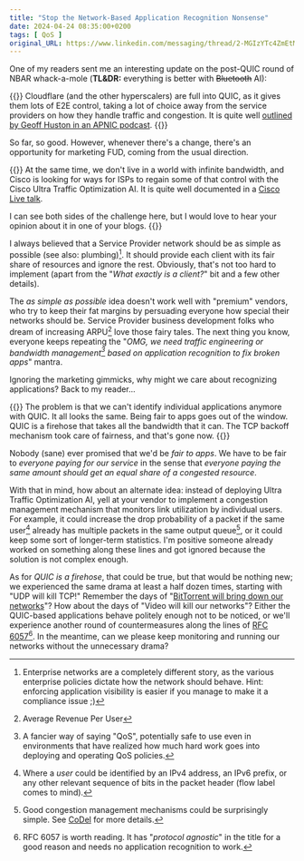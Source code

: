 ```yaml
---
title: "Stop the Network-Based Application Recognition Nonsense"
date: 2024-04-24 08:35:00+0200
tags: [ QoS ]
original_URL: https://www.linkedin.com/messaging/thread/2-MGIzYTc4ZmEtMDhmNy00ZGIwLWI1MWMtYjU0NTZkMmE3MWI3XzAxMg==
---
```

One of my readers sent me an interesting update on the post-QUIC round of NBAR whack-a-mole (**TL&DR:** everything is better with ~~Bluetooth~~ AI):

{{<long-quote>}}
Cloudflare (and the other hyperscalers) are full into QUIC, as it gives them lots of E2E control, taking a lot of choice away from the service providers on how they handle traffic and congestion. It is quite well [outlined by Geoff Huston in an APNIC podcast](https://blog.apnic.net/2024/02/08/podcast-dns-is-the-new-bgp-how-we-really-route-things-in-the-modern-internet/).
{{</long-quote>}}

So far, so good. However, whenever there's a change, there's an opportunity for marketing FUD, coming from the usual direction.
<!--more-->
{{<long-quote>}}
At the same time, we don't live in a world with infinite bandwidth, and Cisco is looking for ways for ISPs to regain some of that control with the Cisco Ultra Traffic Optimization AI. It is quite well documented in a [Cisco Live talk](https://www.ciscolive.com/c/dam/r/ciscolive/emea/docs/2023/pdf/BRKSPM-2024.pdf).
 
I can see both sides of the challenge here, but I would love to hear your opinion about it in one of your blogs.
{{</long-quote>}}

I always believed that a Service Provider network should be as simple as possible (see also: plumbing)[^ENT]. It should provide each client with its fair share of resources and ignore the rest. Obviously, that's not too hard to implement (apart from the "*What exactly is a client?*" bit and a few other details). 

[^ENT]: Enterprise networks are a completely different story, as the various enterprise policies dictate how the network should behave. Hint: enforcing application visibility is easier if you manage to make it a compliance issue ;)

The *as simple as possible* idea doesn't work well with "premium" vendors, who try to keep their fat margins by persuading everyone how special their networks should be. Service Provider business development folks who dream of increasing ARPU[^ARPU] love those fairy tales. The next thing you know, everyone keeps repeating the "*OMG, we need traffic engineering or bandwidth management[^BM] based on application recognition to fix broken apps*" mantra.

[^ARPU]: Average Revenue Per User

[^BM]: A fancier way of saying "QoS", potentially safe to use even in environments that have realized how much hard work goes into deploying and operating QoS policies.

Ignoring the marketing gimmicks, why might we care about recognizing applications? Back to my reader...

{{<long-quote>}}
The problem is that we can't identify individual applications anymore with QUIC. It all looks the same. Being fair to apps goes out of the window. QUIC is a firehose that takes all the bandwidth that it can. The TCP backoff mechanism took care of fairness, and that's gone now.
{{</long-quote>}}

Nobody (sane) ever promised that we'd be *fair to apps*. We have to be fair to *everyone paying for our service* in the sense that *everyone paying the same amount should get an equal share of a congested resource*.

With that in mind, how about an alternate idea: instead of deploying Ultra Traffic Optimization AI, yell at your vendor to implement a congestion management mechanism that monitors link utilization by individual users. For example, it could increase the drop probability of a packet if the same user[^WU] already has multiple packets in the same output queue[^CODEL], or it could keep some sort of longer-term statistics. I'm positive someone already worked on something along these lines and got ignored because the solution is not complex enough.

[^WU]: Where a *user* could be identified by an IPv4 address, an IPv6 prefix, or any other relevant sequence of bits in the packet header (flow label comes to mind).

[^CODEL]: Good congestion management mechanisms could be surprisingly simple. See [CoDel](https://en.wikipedia.org/wiki/CoDel) for more details.

As for *QUIC is a firehose*, that could be true, but that would be nothing new; we experienced the same drama at least a half dozen times, starting with "UDP will kill TCP!" Remember the days of "[BitTorrent will bring down our networks](/2010/07/p2p-traffic-is-bad-for-network.html)"? How about the days of "Video will kill our networks"? Either the QUIC-based applications behave politely enough not to be noticed, or we'll experience another round of countermeasures along the lines of [RFC 6057](https://www.rfc-editor.org/rfc/rfc6057.html)[^NAR]. In the meantime, can we please keep monitoring and running our networks without the unnecessary drama?

[^NAR]: RFC 6057 is worth reading. It has "*protocol agnostic*" in the title for a good reason and needs no application recognition to work.


